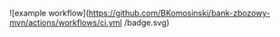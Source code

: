 ![example workflow](https://github.com/BKomosinski/bank-zbozowy-mvn/actions/workflows/ci.yml
/badge.svg)
